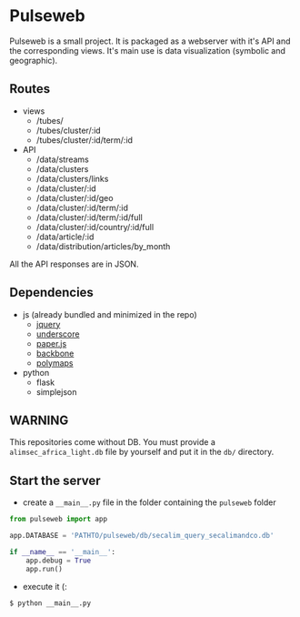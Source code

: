 # Pulseweb

Pulseweb is a small project. It is packaged as a webserver with it's API and the corresponding views. It's main use is data visualization (symbolic and geographic).

## Routes ##

- views
	- /tubes/
	- /tubes/cluster/:id
	- /tubes/cluster/:id/term/:id
- API
	- /data/streams
	- /data/clusters
	- /data/clusters/links
	- /data/cluster/:id
	- /data/cluster/:id/geo
	- /data/cluster/:id/term/:id
	- /data/cluster/:id/term/:id/full
	- /data/cluster/:id/country/:id/full
	- /data/article/:id
	- /data/distribution/articles/by_month

All the API responses are in JSON.

## Dependencies ##

- js (already bundled and minimized in the repo)
	- [jquery](jquery.com)
	- [underscore](http://underscorejs.org)
	- [paper.js](http://paperjs.org/)
	- [backbone](http://backbonejs.org)
	- [polymaps](http://polymaps.org)
- python
	- flask
	- simplejson

## WARNING ##

This repositories come without DB. You must provide a ``alimsec_africa_light.db`` file by yourself and put it in the ``db/`` directory.

## Start the server ##

- create a ``__main__.py`` file in the folder containing the ``pulseweb`` folder

```python
from pulseweb import app

app.DATABASE = 'PATHTO/pulseweb/db/secalim_query_secalimandco.db'

if __name__ == '__main__':
	app.debug = True
	app.run()
```

- execute it (:

```shell
$ python __main__.py
```

